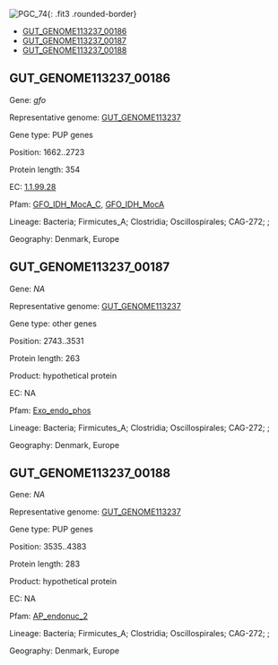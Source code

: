 ![PGC_74](../static/images/Clusters_figure/PGC_74.jpg){: .fit3 .rounded-border}

<ul id="myTab" class="nav nav-tabs">
  <li class="active">
        <a href="#tab1" data-toggle="tab">GUT_GENOME113237_00186</a>
  </li>
<li><a href="#tab2" data-toggle="tab">GUT_GENOME113237_00187</a></li>
<li><a href="#tab3" data-toggle="tab">GUT_GENOME113237_00188</a></li>
</ul>

<div id="myTabContent" class="tab-content">
  <div class="tab-pane fade in active" id="tab1">

<h2 id="GUT_GENOME113237_00186">GUT_GENOME113237_00186</h2>
<p>Gene: <em>gfo</em>
<p>Representative genome: <a href="https://www.ebi.ac.uk/metagenomics/genomes/MGYG-HGUT-01879">GUT_GENOME113237</a></p>
<p>Gene type: PUP genes</p>
<p>Position: 1662..2723</p>
<p>Protein length: 354</p>
<p>EC: <a href="https://www.brenda-enzymes.org/enzyme.php?ecno=1.1.99.28">1.1.99.28</a></p>
<p>Pfam: <a href="http://pfam.xfam.org/family/GFO_IDH_MocA_C">GFO_IDH_MocA_C</a>, <a href="http://pfam.xfam.org/family/GFO_IDH_MocA">GFO_IDH_MocA</a></p>
<p>Lineage: Bacteria; Firmicutes_A; Clostridia; Oscillospirales; CAG-272; ; </p>
<p>Geography: Denmark, Europe</p>
  </div>

  <div class="tab-pane fade" id="tab2">

<h2 id="GUT_GENOME113237_00187">GUT_GENOME113237_00187</h2>
<p>Gene: <em>NA</em></p>
<p>Representative genome: <a href="https://www.ebi.ac.uk/metagenomics/genomes/MGYG-HGUT-01879">GUT_GENOME113237</a></p>
<p>Gene type: other genes</p>
<p>Position: 2743..3531</p>
<p>Protein length: 263</p>
<p>Product: hypothetical protein</p>
<p>EC: NA</p>
<p>Pfam: <a href="http://pfam.xfam.org/family/Exo_endo_phos">Exo_endo_phos</a></p>

<p>Lineage: Bacteria; Firmicutes_A; Clostridia; Oscillospirales; CAG-272; ; </p>
<p>Geography: Denmark, Europe</p>

  </div>
  <div class="tab-pane fade" id="tab3">

<h2 id="GUT_GENOME113237_00188">GUT_GENOME113237_00188</h2>
<p>Gene: <em>NA</em></p>
<p>Representative genome: <a href="https://www.ebi.ac.uk/metagenomics/genomes/MGYG-HGUT-01879">GUT_GENOME113237</a></p>
<p>Gene type: PUP genes</p>
<p>Position: 3535..4383</p>
<p>Protein length: 283</p>
<p>Product: hypothetical protein</p>
<p>EC: NA</p>
<p>Pfam: <a href="http://pfam.xfam.org/family/AP_endonuc_2">AP_endonuc_2</a></p>

<p>Lineage: Bacteria; Firmicutes_A; Clostridia; Oscillospirales; CAG-272; ; </p>
<p>Geography: Denmark, Europe</p>

  </div>
</div>
